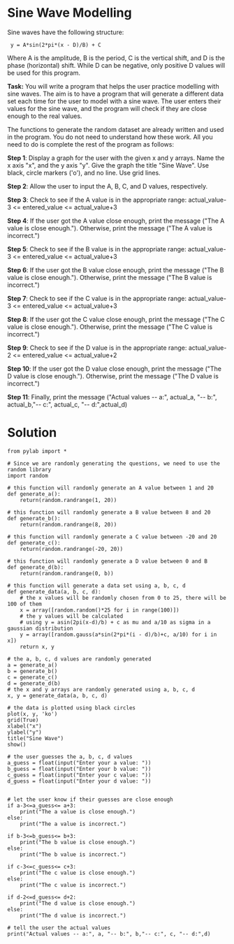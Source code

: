 # Sine Wave Modelling

Sine waves have the following structure:

` y = A*sin(2*pi*(x - D)/B) + C`

Where A is the amplitude, B is the period, C is the vertical shift, and D is the phase (horizontal) shift. While D can be negative, only positive D values will be used for this program. 

**Task:** You will write a program that helps the user practice modelling with sine waves. The aim is to have a program that will generate a different data set each time for the user to model with a sine wave. The user enters their values for the sine wave, and the program will check if they are close enough to the real values.

The functions to generate the random dataset are already written and used in the program. You do not need to understand how these work. All you need to do is complete the rest of the program as follows:

**Step 1**: Display a graph for the user with the given x and y arrays. Name the x axis "x", and the y axis "y". Give the graph the title "Sine Wave". Use black, circle markers ('o'), and no line. Use grid lines.

**Step 2**: Allow the user to input the A, B, C, and D values, respectively.

**Step 3**: Check to see if the A value is in the appropriate range: actual_value-3 <= entered_value <= actual_value+3

**Step 4**: If the user got the A value close enough, print the message ("The A value is close enough."). Otherwise, print the message ("The A value is incorrect.")

**Step 5**: Check to see if the B value is in the appropriate range: actual_value-3 <= entered_value <= actual_value+3

**Step 6**: If the user got the B value close enough, print the message ("The B value is close enough."). Otherwise, print the message ("The B value is incorrect.")

**Step 7**: Check to see if the C value is in the appropriate range: actual_value-3 <= entered_value <= actual_value+3

**Step 8**: If the user got the C value close enough, print the message ("The C value is close enough."). Otherwise, print the message ("The C value is incorrect.")

**Step 9**: Check to see if the D value is in the appropriate range: actual_value-2 <= entered_value <= actual_value+2

**Step 10**: If the user got the D value close enough, print the message ("The D value is close enough."). Otherwise, print the message ("The D value is incorrect.")

**Step 11**: Finally, print the message ("Actual values -- a:", actual_a, "-- b:", actual_b,"-- c:", actual_c, "-- d:",actual_d)








# Solution

```
from pylab import *

# Since we are randomly generating the questions, we need to use the random library
import random

# this function will randomly generate an A value between 1 and 20
def generate_a():
    return(random.randrange(1, 20))

# this function will randomly generate a B value between 8 and 20
def generate_b():
    return(random.randrange(8, 20))

# this function will randomly generate a C value between -20 and 20
def generate_c():
    return(random.randrange(-20, 20))

# this function will randomly generate a D value between 0 and B
def generate_d(b):
    return(random.randrange(0, b))

# this function will generate a data set using a, b, c, d
def generate_data(a, b, c, d):
    # the x values will be randomly chosen from 0 to 25, there will be 100 of them
    x = array([random.random()*25 for i in range(100)])
    # the y values will be calculated 
    # using y = asin(2pi(x-d)/b) + c as mu and a/10 as sigma in a gaussian distribution
    y = array([random.gauss(a*sin(2*pi*(i - d)/b)+c, a/10) for i in x])
    return x, y
    
# the a, b, c, d values are randomly generated
a = generate_a()
b = generate_b()
c = generate_c()
d = generate_d(b)
# the x and y arrays are randomly generated using a, b, c, d
x, y = generate_data(a, b, c, d)

# the data is plotted using black circles
plot(x, y, 'ko')
grid(True)
xlabel("x")
ylabel("y")
title("Sine Wave")
show()

# the user guesses the a, b, c, d values
a_guess = float(input("Enter your a value: "))
b_guess = float(input("Enter your b value: "))
c_guess = float(input("Enter your c value: "))
d_guess = float(input("Enter your d value: "))


# let the user know if their guesses are close enough
if a-3<=a_guess<= a+3:
    print("The a value is close enough.")
else:
    print("The a value is incorrect.")

if b-3<=b_guess<= b+3:
    print("The b value is close enough.")
else:
    print("The b value is incorrect.")

if c-3<=c_guess<= c+3:
    print("The c value is close enough.")
else:
    print("The c value is incorrect.")
    
if d-2<=d_guess<= d+2:
    print("The d value is close enough.")
else:
    print("The d value is incorrect.")
        
# tell the user the actual values
print("Actual values -- a:", a, "-- b:", b,"-- c:", c, "-- d:",d)


```
